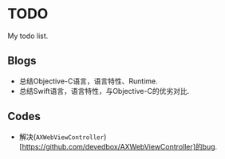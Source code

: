 # TODO
My todo list.
## Blogs
* 总结Objective-C语言，语言特性、Runtime.
* 总结Swift语言，语言特性，与Objective-C的优劣对比.
## Codes
* 解决(`AXWebViewController`)[https://github.com/devedbox/AXWebViewController]的bug.
